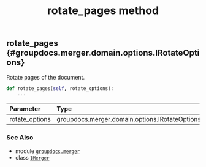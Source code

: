 ﻿---
title: rotate_pages method
second_title: GroupDocs.Merger for Python via .NET API References
description: 
type: docs
url: /python-net/groupdocs.merger/imerger/rotate_pages/
is_root: false
weight: 100
---

## rotate_pages {#groupdocs.merger.domain.options.IRotateOptions}

Rotate pages of the document.



```python
def rotate_pages(self, rotate_options):
    ...
```


| Parameter | Type | Description |
| :- | :- | :- |
| rotate_options | groupdocs.merger.domain.options.IRotateOptions |  |



### See Also
* module [`groupdocs.merger`](../../)
* class [`IMerger`](/merger/python-net/groupdocs.merger/imerger)
